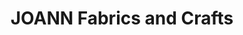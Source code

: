---
title: "JOANN Fabrics and Crafts"
url: /san-souci-plaza/joann-fabrics-and-crafts/
shop: Basteln
---